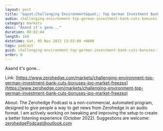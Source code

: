 ```yaml
---
layout: post
title: "&quot;Challenging Environment&quot;: Top German Investment Bank Cuts Bonuses As IPO Market Freezes "
audio: challenging-environment-top-german-investment-bank-cuts-bonuses-ipo-market-freezes-0
category: markets
desc: "Aaand it's gone..."
duration: 00:02:44
length: 164
datetime: Sat, 05 Nov 2022 13:55:00 +0000
tags: podcast
guid: challenging-environment-top-german-investment-bank-cuts-bonuses-ipo-market-freezes-0
order: 0
---
```

Aaand it's gone...

Link: [https://www.zerohedge.com/markets/challenging-environment-top-german-investment-bank-cuts-bonuses-ipo-market-freezes](https://www.zerohedge.com/markets/challenging-environment-top-german-investment-bank-cuts-bonuses-ipo-market-freezes)

About: The Zerohedge Podcast is a non-commercial, automated program, designed to give people a way to get news from Zerohedge in an audio format.  I am actively working on tweaking and improving the setup to create a better listening experience (October 2022).  Suggestions are welcome: [zerohedgePodcast@outlook.com](mailto:zerohedgePodcast@outlook.com)